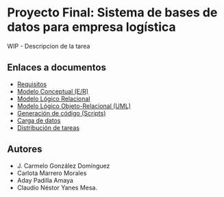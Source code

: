 # Proyecto Final: Sistema de bases de datos para empresa logística

WIP - Descripcion de la tarea

## Enlaces a documentos

- [Requisitos](./Requisitos.pdf)
- [Modelo Conceptual (E/R)](./ERE.pdf)
- [Modelo Lógico Relacional](./)
- [Modelo Lógico Objeto-Relacional (UML)](./)
- [Generación de código (Scripts)](./)
- [Carga de datos](./)
- [Distribución de tareas](./)

## Autores
- J. Carmelo González Domínguez
- Carlota Marrero Morales
- Aday Padilla Amaya
- Claudio Néstor Yanes Mesa.
